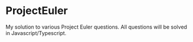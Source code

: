 # ProjectEuler
My solution to various Project Euler questions. All questions will be solved in Javascript/Typescript.
